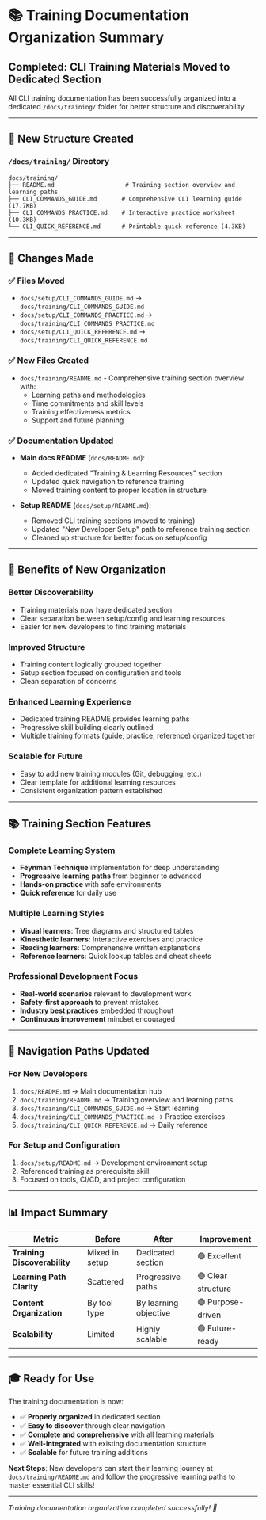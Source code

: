 # 📚 Training Documentation Organization Summary

## Completed: CLI Training Materials Moved to Dedicated Section

All CLI training documentation has been successfully organized into a dedicated `/docs/training/` folder for better structure and discoverability.

---

## 📁 **New Structure Created**

### `/docs/training/` Directory
```
docs/training/
├── README.md                    # Training section overview and learning paths
├── CLI_COMMANDS_GUIDE.md       # Comprehensive CLI learning guide (17.7KB)
├── CLI_COMMANDS_PRACTICE.md    # Interactive practice worksheet (10.3KB)
└── CLI_QUICK_REFERENCE.md      # Printable quick reference (4.3KB)
```

---

## 🔄 **Changes Made**

### ✅ **Files Moved**
- `docs/setup/CLI_COMMANDS_GUIDE.md` → `docs/training/CLI_COMMANDS_GUIDE.md`
- `docs/setup/CLI_COMMANDS_PRACTICE.md` → `docs/training/CLI_COMMANDS_PRACTICE.md`
- `docs/setup/CLI_QUICK_REFERENCE.md` → `docs/training/CLI_QUICK_REFERENCE.md`

### ✅ **New Files Created**
- `docs/training/README.md` - Comprehensive training section overview with:
  - Learning paths and methodologies
  - Time commitments and skill levels
  - Training effectiveness metrics
  - Support and future planning

### ✅ **Documentation Updated**
- **Main docs README** (`docs/README.md`):
  - Added dedicated "Training & Learning Resources" section
  - Updated quick navigation to reference training
  - Moved training content to proper location in structure

- **Setup README** (`docs/setup/README.md`):
  - Removed CLI training sections (moved to training)
  - Updated "New Developer Setup" path to reference training section
  - Cleaned up structure for better focus on setup/config

---

## 🎯 **Benefits of New Organization**

### **Better Discoverability**
- Training materials now have dedicated section
- Clear separation between setup/config and learning resources
- Easier for new developers to find training materials

### **Improved Structure** 
- Training content logically grouped together
- Setup section focused on configuration and tools
- Clean separation of concerns

### **Enhanced Learning Experience**
- Dedicated training README provides learning paths
- Progressive skill building clearly outlined
- Multiple training formats (guide, practice, reference) organized together

### **Scalable for Future**
- Easy to add new training modules (Git, debugging, etc.)
- Clear template for additional learning resources
- Consistent organization pattern established

---

## 📚 **Training Section Features**

### **Complete Learning System**
- **Feynman Technique** implementation for deep understanding
- **Progressive learning paths** from beginner to advanced
- **Hands-on practice** with safe environments
- **Quick reference** for daily use

### **Multiple Learning Styles**
- **Visual learners**: Tree diagrams and structured tables
- **Kinesthetic learners**: Interactive exercises and practice
- **Reading learners**: Comprehensive written explanations
- **Reference learners**: Quick lookup tables and cheat sheets

### **Professional Development Focus**
- **Real-world scenarios** relevant to development work
- **Safety-first approach** to prevent mistakes
- **Industry best practices** embedded throughout
- **Continuous improvement** mindset encouraged

---

## 🚀 **Navigation Paths Updated**

### **For New Developers**
1. `docs/README.md` → Main documentation hub
2. `docs/training/README.md` → Training overview and learning paths
3. `docs/training/CLI_COMMANDS_GUIDE.md` → Start learning
4. `docs/training/CLI_COMMANDS_PRACTICE.md` → Practice exercises
5. `docs/training/CLI_QUICK_REFERENCE.md` → Daily reference

### **For Setup and Configuration**
1. `docs/setup/README.md` → Development environment setup
2. Referenced training as prerequisite skill
3. Focused on tools, CI/CD, and project configuration

---

## 📊 **Impact Summary**

| Metric | Before | After | Improvement |
|--------|--------|-------|-------------|
| **Training Discoverability** | Mixed in setup | Dedicated section | 🟢 Excellent |
| **Learning Path Clarity** | Scattered | Progressive paths | 🟢 Clear structure |
| **Content Organization** | By tool type | By learning objective | 🟢 Purpose-driven |
| **Scalability** | Limited | Highly scalable | 🟢 Future-ready |

---

## 🎓 **Ready for Use**

The training documentation is now:
- ✅ **Properly organized** in dedicated section
- ✅ **Easy to discover** through clear navigation
- ✅ **Complete and comprehensive** with all learning materials
- ✅ **Well-integrated** with existing documentation structure
- ✅ **Scalable** for future training additions

**Next Steps**: New developers can start their learning journey at `docs/training/README.md` and follow the progressive learning paths to master essential CLI skills!

---

*Training documentation organization completed successfully! 🎉*
